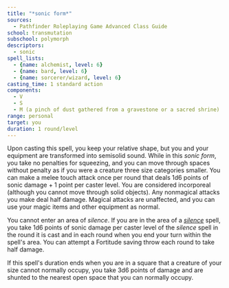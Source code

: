 ```yaml
---
title: "*sonic form*"
sources:
  - Pathfinder Roleplaying Game Advanced Class Guide
school: transmutation
subschool: polymorph
descriptors:
  - sonic
spell_lists:
  - {name: alchemist, level: 6}
  - {name: bard, level: 6}
  - {name: sorcerer/wizard, level: 6}
casting_time: 1 standard action
components:
  - V
  - S
  - M (a pinch of dust gathered from a gravestone or a sacred shrine)
range: personal
target: you
duration: 1 round/level
---
```


Upon casting this spell, you keep your relative shape, but you and your equipment are transformed into semisolid sound. While in this *sonic form*, you take no penalties for squeezing, and you can move through spaces without penalty as if you were a creature three size categories smaller. You can make a melee touch attack once per round that deals 1d6 points of sonic damage + 1 point per caster level. You are considered incorporeal (although you cannot move through solid objects). Any nonmagical attacks you make deal half damage. Magical attacks are unaffected, and you can use your magic items and other equipment as normal.

You cannot enter an area of *silence*. If you are in the area of a [*silence*](/spells/silence/) spell, you take 1d6 points of sonic damage per caster level of the *silence* spell in the round it is cast and in each round when you end your turn within the spell's area. You can attempt a Fortitude saving throw each round to take half damage.

If this spell's duration ends when you are in a square that a creature of your size cannot normally occupy, you take 3d6 points of damage and are shunted to the nearest open space that you can normally occupy.

